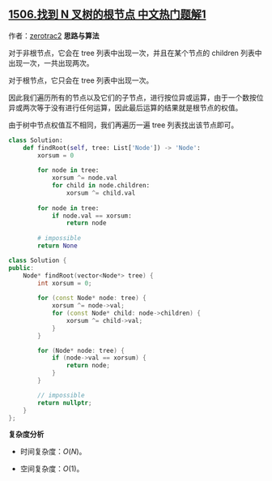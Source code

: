 ## [1506.找到 N 叉树的根节点 中文热门题解1](https://leetcode.cn/problems/find-root-of-n-ary-tree/solutions/100000/li-yong-jie-dian-quan-zhi-hu-bu-xiang-tong-de-xing)

作者：[zerotrac2](https://leetcode.cn/u/zerotrac2)
**思路与算法**

对于非根节点，它会在 tree 列表中出现一次，并且在某个节点的 children 列表中出现一次，一共出现两次。

对于根节点，它只会在 tree 列表中出现一次。

因此我们遍历所有的节点以及它们的子节点，进行按位异或运算，由于一个数按位异或两次等于没有进行任何运算，因此最后运算的结果就是根节点的权值。

由于树中节点权值互不相同，我们再遍历一遍 tree 列表找出该节点即可。

```Python [sol1-Python]
class Solution:
    def findRoot(self, tree: List['Node']) -> 'Node':
        xorsum = 0
        
        for node in tree:
            xorsum ^= node.val
            for child in node.children:
                xorsum ^= child.val
            
        for node in tree:
            if node.val == xorsum:
                return node
        
        # impossible
        return None
```

```C++ [sol1-C++]
class Solution {
public:
    Node* findRoot(vector<Node*> tree) {
        int xorsum = 0;
        
        for (const Node* node: tree) {
            xorsum ^= node->val;
            for (const Node* child: node->children) {
                xorsum ^= child->val;
            }
        }

        for (Node* node: tree) {
            if (node->val == xorsum) {
                return node;
            }
        }

        // impossible
        return nullptr;
    }
};
```

**复杂度分析**

- 时间复杂度：$O(N)$。

- 空间复杂度：$O(1)$。